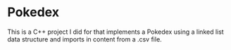 # Pokedex
This is a C++ project I did for that implements a Pokedex using a linked list data structure and imports in content from a .csv file.

